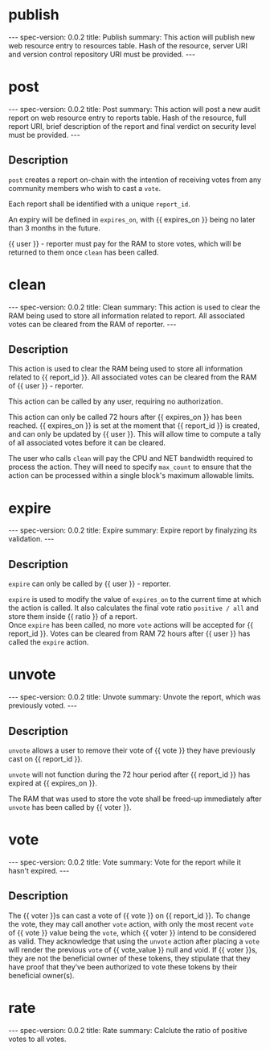 <h1 class="contract">publish</h1>
---
spec-version: 0.0.2
title: Publish
summary: This action will publish new web resource entry to resources table. Hash of the resource, server URI and version control repository URI must be provided.
---

<h1 class="contract">post</h1>
---
spec-version: 0.0.2
title: Post
summary: This action will post a new audit report on web resource entry to reports table. Hash of the resource, full report URI, brief description of the report and final verdict on security level must be provided.
---

## Description

`post` creates a report on-chain with the intention of receiving
votes from any community members who wish to cast a `vote`.

Each report shall be identified with a unique `report_id`.

An expiry will be defined in `expires_on`, with {{ expires_on }}
being no later than 3 months in the future.

{{ user }} - reporter must pay for the RAM to store votes, which
will be returned to them once `clean` has been called.

<h1 class="contract">clean</h1>
---
spec-version: 0.0.2  
title: Clean  
summary: This action is used to clear the RAM being used to store all information related to report. All associated votes can be cleared from the RAM of reporter.  
---

## Description

This action is used to clear the RAM being used to store all information related to
{{ report_id }}. All associated votes can be cleared from the RAM of {{ user }} - reporter.

This action can be called by any user, requiring no authorization.

This action can only be called 72 hours after {{ expires_on }} has been reached.
{{ expires_on }} is set at the moment that {{ report_id }} is created, and can
only be updated by {{ user }}. This will allow time to compute a tally of all
associated votes before it can be cleared.

The user who calls `clean` will pay the CPU and NET bandwidth required
to process the action. They will need to specify `max_count` to ensure that the
action can be processed within a single block's maximum allowable limits.

<h1 class="contract">expire</h1>
---
spec-version: 0.0.2
title: Expire
summary: Expire report by finalyzing its validation.
---

## Description

`expire` can only be called by {{ user }} - reporter.

`expire` is used to modify the value of `expires_on` to the current time at which the action is called.
It also calculates the final vote ratio `positive / all` and store them inside {{ ratio }} of a report.  
Once `expire` has been called, no more `vote` actions will be accepted for {{ report_id }}. 
Votes can be cleared from RAM 72 hours after {{ user }} has called the `expire` action.

<h1 class="contract">unvote</h1>
---
spec-version: 0.0.2
title: Unvote
summary: Unvote the report, which was previously voted.
---

## Description

`unvote` allows a user to remove their vote of {{ vote }} they have previously
cast on {{ report_id }}.

`unvote` will not function during the 72 hour period after
{{ report_id }} has expired at {{ expires_on }}.

The RAM that was used to store the vote shall be freed-up immediately
after `unvote` has been called by {{ voter }}.

<h1 class="contract">vote</h1>
---
spec-version: 0.0.2
title: Vote
summary: Vote for the report while it hasn't expired.
---

## Description
The {{ voter }}s can cast a vote of {{ vote }} on {{ report_id }}. To change the vote, they may call another `vote` action, with only the most recent `vote` of {{ vote }} value being the `vote`, which {{ voter }} intend to be considered as valid. They acknowledge that using the `unvote` action after placing a `vote` will render the previous `vote` of {{ vote_value }} null and void. 
If {{ voter }}s, they are not the beneficial owner of these tokens, they stipulate that they have proof that they’ve been authorized to vote these tokens by their beneficial owner(s).


<h1 class="contract">rate</h1>
---
spec-version: 0.0.2
title: Rate
summary: Calclute the ratio of positive votes to all votes.

